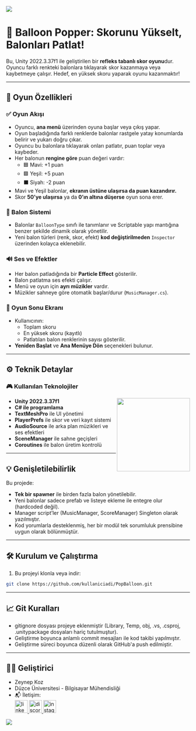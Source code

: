 <img src="https://media.githubusercontent.com/media/nepatiess/PopBalloon/main/PopBalloon/Assets/UI/github%20banner%201.png" >

# 🎈 Balloon Popper: Skorunu Yükselt, Balonları Patlat!

Bu, Unity 2022.3.37f1 ile geliştirilen bir **refleks tabanlı skor oyunu**dur. Oyuncu farklı renkteki balonlara tıklayarak skor kazanmaya veya kaybetmeye çalışır. Hedef, en yüksek skoru yaparak oyunu kazanmaktır!

--- 

## 🎯 Oyun Özellikleri

### ✅ Oyun Akışı
- Oyuncu, **ana menü** üzerinden oyuna başlar veya çıkış yapar.
- Oyun başladığında farklı renklerde balonlar rastgele yatay konumlarda belirir ve yukarı doğru çıkar.
- Oyuncu bu balonlara tıklayarak onları patlatır, puan toplar veya kaybeder.
- Her balonun **rengine göre** puan değeri vardır:
  - 🟦 Mavi: +1 puan
  - 🟩 Yeşil: +5 puan
  - ⬛ Siyah: -2 puan
- Mavi ve Yeşil balonlar, **ekranın üstüne ulaşırsa da puan kazandırır.**
- Skor **50'ye ulaşırsa** ya da **0’ın altına düşerse** oyun sona erer.

### 🎨 Balon Sistemi
- Balonlar `BalloonType` sınıfı ile tanımlanır ve Scriptable yapı mantığına benzer şekilde dinamik olarak yönetilir.
- Yeni balon türleri (renk, skor, efekt) **kod değiştirilmeden** `Inspector` üzerinden kolayca eklenebilir.

### 🔊 Ses ve Efektler
- Her balon patladığında bir **Particle Effect** gösterilir.
- Balon patlatma ses efekti çalışır.
- Menü ve oyun için **ayrı müzikler** vardır.
- Müzikler sahneye göre otomatik başlar/durur (`MusicManager.cs`).

### 🧾 Oyun Sonu Ekranı
- Kullanıcının:
  - Toplam skoru
  - En yüksek skoru (kayıtlı)
  - Patlatılan balon renklerinin sayısı gösterilir.
- **Yeniden Başlat** ve **Ana Menüye Dön** seçenekleri bulunur.


---

## ⚙️ Teknik Detaylar

### 🎮 Kullanılan Teknolojiler
- **Unity 2022.3.37f1** <img src="https://media.githubusercontent.com/media/nepatiess/PopBalloon/main/PopBalloon/Assets/UI/github%20png.png" width="200" align="right"/>
- **C# ile programlama**
- **TextMeshPro** ile UI yönetimi
- **PlayerPrefs** ile skor ve veri kayıt sistemi 
- **AudioSource** ile arka plan müzikleri ve ses efektleri
- **SceneManager** ile sahne geçişleri
- **Coroutines** ile balon üretim kontrolü


---

## 💡 Genişletilebilirlik

Bu projede:
- **Tek bir spawner** ile birden fazla balon yönetilebilir.
- Yeni balonlar sadece prefab ve listeye ekleme ile entegre olur (hardcoded değil).
- Manager script’ler (MusicManager, ScoreManager) Singleton olarak yazılmıştır.
- Kod yorumlarla desteklenmiş, her bir modül tek sorumluluk prensibine uygun olarak bölünmüştür.

---

## 🛠️ Kurulum ve Çalıştırma

1. Bu projeyi klonla veya indir:
```bash
git clone https://github.com/kullaniciadi/PopBalloon.git

```

---

## 📈 Git Kuralları
- gitignore dosyası projeye eklenmiştir (Library, Temp, obj, .vs, .csproj, .unitypackage dosyaları hariç tutulmuştur).
- Geliştirme boyunca anlamlı commit mesajları ile kod takibi yapılmıştır.
- Geliştirme süreci boyunca düzenli olarak GitHub'a push edilmiştir.

---

## 👩‍💻 Geliştirici
- Zeynep Koz
- Düzce Üniversitesi - Bilgisayar Mühendisliği
- 📬 İletişim: <div>
  <a href="https://www.linkedin.com/in/zeynep-koz34/" target="_blank">
    <img src="https://img.shields.io/static/v1?message=LinkedIn&logo=linkedin&label=&color=191919&logoColor=white&labelColor=&style=for-the-badge" height="35" alt="linkedin logo"  />
  </a>
  <a href="https://discord.com/users/467302273911881740" target="_blank">
    <img src="https://img.shields.io/static/v1?message=Discord&logo=discord&label=&color=191919&logoColor=white&labelColor=&style=for-the-badge" height="35" alt="discord logo"  />
  </a>
  <a href="https://www.instagram.com/nepatiess/" target="_blank">
    <img src="https://img.shields.io/static/v1?message=Instagram&logo=instagram&label=&color=191919&logoColor=white&labelColor=&style=for-the-badge" height="35" alt="instagram logo"  />
  </a>

<img src="https://media.githubusercontent.com/media/nepatiess/PopBalloon/main/PopBalloon/Assets/UI/github%20banner%202.png">
